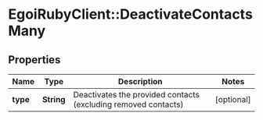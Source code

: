 # EgoiRubyClient::DeactivateContactsMany

## Properties
Name | Type | Description | Notes
------------ | ------------- | ------------- | -------------
**type** | **String** | Deactivates the provided contacts (excluding removed contacts) | [optional] 


